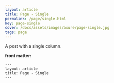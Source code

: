 ```yaml
---
layout: article
title: Page - Single
permalink: /page/single.html
key: page-single
cover: /docs/assets/images/axure/page-single.jpg
tags: page
---
```


A post with a single column.

<!--more-->

**front matter:**

    ---
    layout: article
    title: Page - Single
    ---
